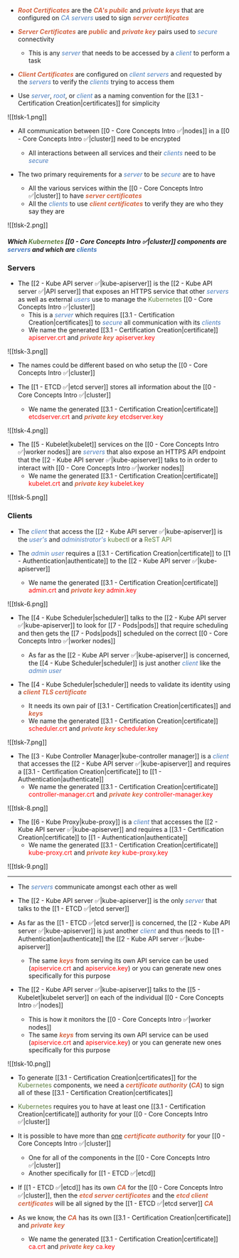 - <b><i><span style="color:#d46644">Root Certificates</span></i></b> are the <b><i><span style="color:#d46644">CA's pubilc</span></i></b> and <b><i><span style="color:#d46644">private keys</span></i></b> that are configured on <i><span style="color:#477bbe">CA servers</span></i> used to sign <b><i><span style="color:#d46644">server certificates</span></i></b>

- <b><i><span style="color:#d46644">Server Certificates</span></i></b> are <b><i><span style="color:#d46644">public</span></i></b> and <b><i><span style="color:#d46644">private key</span></i></b> pairs used to <i><span style="color:#477bbe">secure</span></i> connectivity
	- This is any <i><span style="color:#477bbe">server</span></i> that needs to be accessed by a <i><span style="color:#477bbe">client</span></i> to perform a task

- <b><i><span style="color:#d46644">Client Certificates</span></i></b> are configured on <i><span style="color:#477bbe">client servers</span></i> and requested by the <i><span style="color:#477bbe">servers</span></i> to verify the <i><span style="color:#477bbe">clients</span></i> trying to access them

- Use <i><span style="color:#477bbe">server</span></i>, <i><span style="color:#477bbe">root</span></i>, or <i><span style="color:#477bbe">client</span></i> as a naming convention for the [[3.1 - Certification Creation|certificates]] for simplicity

![[tlsk-1.png]]

- All communication between [[0 - Core Concepts Intro ✅|nodes]] in a [[0 - Core Concepts Intro ✅|cluster]] need to be encrypted
	- All interactions between all services and their <i><span style="color:#477bbe">clients</span></i> need to be <i><span style="color:#477bbe">secure</span></i>

- The two primary requirements for a <i><span style="color:#477bbe">server</span></i> to be <i><span style="color:#477bbe">secure</span></i> are to have
	- All the various services within the [[0 - Core Concepts Intro ✅|cluster]] to have <b><i><span style="color:#d46644">server certificates</span></i></b>
	- All the <i><span style="color:#477bbe">clients</span></i> to use <b><i><span style="color:#d46644">client certificates</span></i></b> to verify they are who they say they are

![[tlsk-2.png]]

##### Which <span style="color:#5c7e3e">Kubernetes</span> [[0 - Core Concepts Intro ✅|cluster]] components are <i><span style="color:#477bbe">servers</span></i> and which are <i><span style="color:#477bbe">clients</span></i>

### Servers

- The [[2 - Kube API server ✅|kube-apiserver]] is the [[2 - Kube API server ✅|API server]] that exposes an HTTPS service that other <i><span style="color:#477bbe">servers</span></i> as well as external <i><span style="color:#477bbe">users</span></i> use to manage the <span style="color:#5c7e3e">Kubernetes</span> [[0 - Core Concepts Intro ✅|cluster]]
	- This is a <i><span style="color:#477bbe">server</span></i> which requires [[3.1 - Certification Creation|certificates]] to <i><span style="color:#477bbe">secure</span></i> all communication with its <i><span style="color:#477bbe">clients</span></i>
	- We name the generated [[3.1 - Certification Creation|certificate]] <span style="color:red">apiserver.crt</span> and <b><i><span style="color:#d46644">private key</span></i></b> <span style="color:red">apiserver.key</span>

![[tlsk-3.png]]

- The names could be different based on who setup the [[0 - Core Concepts Intro ✅|cluster]]

- The [[1 - ETCD ✅|etcd server]] stores all information about the [[0 - Core Concepts Intro ✅|cluster]]
	- We name the generated [[3.1 - Certification Creation|certificate]] <span style="color:red">etcdserver.crt</span> and <b><i><span style="color:#d46644">private key</span></i></b> <span style="color:red">etcdserver.key</span>

![[tlsk-4.png]]

- The [[5 - Kubelet|kubelet]] services on the [[0 - Core Concepts Intro ✅|worker nodes]] are <i><span style="color:#477bbe">servers</span></i> that also expose an HTTPS API endpoint that the [[2 - Kube API server ✅|kube-apiserver]] talks to in order to interact with [[0 - Core Concepts Intro ✅|worker nodes]]
	- We name the generated [[3.1 - Certification Creation|certificate]] <span style="color:red">kubelet.crt</span> and <b><i><span style="color:#d46644">private key</span></i></b> <span style="color:red">kubelet.key</span>

![[tlsk-5.png]]

### Clients

- The <i><span style="color:#477bbe">client</span></i> that access the [[2 - Kube API server ✅|kube-apiserver]] is the <i><span style="color:#477bbe">user's</span></i> and <i><span style="color:#477bbe">administrator's</span></i> <span style="color:#5c7e3e">kubectl</span> or a <span style="color:#5c7e3e">ReST API</span>

- The <i><span style="color:#477bbe">admin user</span></i> requires a [[3.1 - Certification Creation|certificate]] to [[1 - Authentication|authenticate]] to the [[2 - Kube API server ✅|kube-apiserver]]
	- We name the generated [[3.1 - Certification Creation|certificate]] <span style="color:red">admin.crt</span> and <b><i><span style="color:#d46644">private key</span></i></b> <span style="color:red">admin.key</span>

![[tlsk-6.png]]

- The [[4 - Kube Scheduler|scheduler]] talks to the [[2 - Kube API server ✅|kube-apiserver]] to look for [[7 - Pods|pods]] that require scheduling and then gets the [[7 - Pods|pods]] scheduled on the correct [[0 - Core Concepts Intro ✅|worker nodes]]
	- As far as the [[2 - Kube API server ✅|kube-apiserver]] is concerned, the [[4 - Kube Scheduler|scheduler]] is just another <i><span style="color:#477bbe">client</span></i> like the <i><span style="color:#477bbe">admin user</span></i>

- The [[4 - Kube Scheduler|scheduler]] needs to validate its identity using a <b><i><span style="color:#d46644">client TLS certificate</span></i></b>
	- It needs its own pair of [[3.1 - Certification Creation|certificates]] and <b><i><span style="color:#d46644">keys</span></i></b>
	- We name the generated [[3.1 - Certification Creation|certificate]] <span style="color:red">scheduler.crt</span> and <b><i><span style="color:#d46644">private key</span></i></b> <span style="color:red">scheduler.key</span>

![[tlsk-7.png]]

- The [[3 - Kube Controller Manager|kube-controller manager]] is a <i><span style="color:#477bbe">client</span></i> that accesses the [[2 - Kube API server ✅|kube-apiserver]] and requires a [[3.1 - Certification Creation|certificate]] to [[1 - Authentication|authenticate]]
	- We name the generated [[3.1 - Certification Creation|certificate]] <span style="color:red">controller-manager.crt</span> and <b><i><span style="color:#d46644">private key</span></i></b> <span style="color:red">controller-manager.key</span>

![[tlsk-8.png]]

- The [[6 - Kube Proxy|kube-proxy]] is a <i><span style="color:#477bbe">client</span></i> that accesses the [[2 - Kube API server ✅|kube-apiserver]] and requires a [[3.1 - Certification Creation|certificate]] to [[1 - Authentication|authenticate]]
	- We name the generated [[3.1 - Certification Creation|certificate]] <span style="color:red">kube-proxy.crt</span> and <b><i><span style="color:#d46644">private key</span></i></b> <span style="color:red">kube-proxy.key</span>

![[tlsk-9.png]]

------------------------------------------------------------------------------

- The <i><span style="color:#477bbe">servers</span></i> communicate amongst each other as well

- The [[2 - Kube API server ✅|kube-apiserver]] is the only <i><span style="color:#477bbe">server</span></i> that talks to the [[1 - ETCD ✅|etcd server]]

- As far as the [[1 - ETCD ✅|etcd server]] is concerned, the [[2 - Kube API server ✅|kube-apiserver]] is just another <i><span style="color:#477bbe">client</span></i> and thus needs to [[1 - Authentication|authenticate]] the [[2 - Kube API server ✅|kube-apiserver]]
	- The same <b><i><span style="color:#d46644">keys</span></i></b> from serving its own API service can be used (<span style="color:red">apiservice.crt</span> and <span style="color:red">apiservice.key</span>) or you can generate new ones specifically for this purpose

- The [[2 - Kube API server ✅|kube-apiserver]] talks to the [[5 - Kubelet|kubelet server]] on each of the individual [[0 - Core Concepts Intro ✅|nodes]]
	- This is how it monitors the [[0 - Core Concepts Intro ✅|worker nodes]]
	- The same <b><i><span style="color:#d46644">keys</span></i></b> from serving its own API service can be used (<span style="color:red">apiservice.crt</span> and <span style="color:red">apiservice.key</span>) or you can generate new ones specifically for this purpose

![[tlsk-10.png]]

- To generate [[3.1 - Certification Creation|certificates]] for the <span style="color:#5c7e3e">Kubernetes</span> components, we need a <b><i><span style="color:#d46644">certificate authority</span></i></b> (<b><i><span style="color:#d46644">CA</span></i></b>) to sign all of these [[3.1 - Certification Creation|certificates]]

- <span style="color:#5c7e3e">Kubernetes</span> requires you to have at least one [[3.1 - Certification Creation|certificate]] authority for your [[0 - Core Concepts Intro ✅|cluster]]

- It is possible to have more than <u>one</u> <b><i><span style="color:#d46644">certificate authority</span></i></b> for your [[0 - Core Concepts Intro ✅|cluster]]
	- One for all of the components in the [[0 - Core Concepts Intro ✅|cluster]]
	- Another specifically for [[1 - ETCD ✅|etcd]]

- If [[1 - ETCD ✅|etcd]] has its own <b><i><span style="color:#d46644">CA</span></i></b> for the [[0 - Core Concepts Intro ✅|cluster]], then the <b><i><span style="color:#d46644">etcd server certificates</span></i></b> and the <b><i><span style="color:#d46644">etcd client certificates</span></i></b> will be all signed by the [[1 - ETCD ✅|etcd server]] <b><i><span style="color:#d46644">CA</span></i></b>

- As we know, the <b><i><span style="color:#d46644">CA</span></i></b> has its own [[3.1 - Certification Creation|certificate]] and <b><i><span style="color:#d46644">private key</span></i></b>
	- We name the generated [[3.1 - Certification Creation|certificate]] <span style="color:red">ca.crt</span> and <b><i><span style="color:#d46644">private key</span></i></b> <span style="color:red">ca.key</span>
